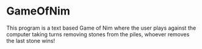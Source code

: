 # GameOfNim
This program is a text based Game of Nim where the user plays against the computer taking turns removing stones from the piles, whoever removes the last stone wins!
